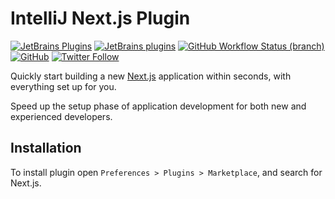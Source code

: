 # IntelliJ Next.js Plugin

[![JetBrains Plugins](https://img.shields.io/jetbrains/plugin/v/18604-nextjs)](https://plugins.jetbrains.com/plugin/18604-nextjs)
[![JetBrains plugins](https://img.shields.io/jetbrains/plugin/d/18604-nextjs)](https://plugins.jetbrains.com/plugin/18604-nextjs/versions)
[![GitHub Workflow Status (branch)](https://img.shields.io/github/actions/workflow/status/nekofar/intellij-nextjs/build.yml)](https://github.com/nekofar/intellij-nextjs/actions/workflows/build.yml)
[![GitHub](https://img.shields.io/github/license/nekofar/intellij-nextjs)](https://github.com/nekofar/intellij-nextjs/blob/master/LICENSE)
[![Twitter Follow](https://img.shields.io/badge/follow-%40nekofar-1DA1F2?logo=twitter&style=flat)](https://twitter.com/nekofar)

<!-- Plugin description -->
Quickly start building a new [Next.js](https://nextjs.org) application within seconds, with everything set up for you.

Speed up the setup phase of application development for both new and experienced developers.
<!-- Plugin description end -->

## Installation

To install plugin open `Preferences > Plugins > Marketplace`, and search for Next.js.
